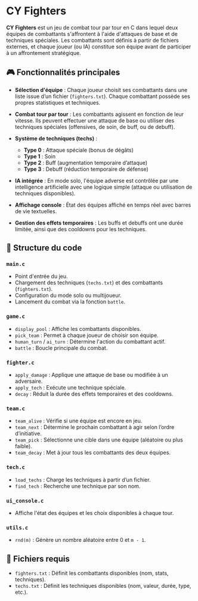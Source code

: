 # CY Fighters

**CY Fighters** est un jeu de combat tour par tour en C dans lequel deux équipes de combattants s'affrontent à l'aide d'attaques de base et de techniques spéciales. Les combattants sont définis à partir de fichiers externes, et chaque joueur (ou IA) constitue son équipe avant de participer à un affrontement stratégique.

## 🎮 Fonctionnalités principales

- **Sélection d'équipe** : Chaque joueur choisit ses combattants dans une liste issue d’un fichier (`fighters.txt`). Chaque combattant possède ses propres statistiques et techniques.

- **Combat tour par tour** : Les combattants agissent en fonction de leur vitesse. Ils peuvent effectuer une attaque de base ou utiliser des techniques spéciales (offensives, de soin, de buff, ou de debuff).

- **Système de techniques (techs)** :
  - **Type 0** : Attaque spéciale (bonus de dégâts)
  - **Type 1** : Soin
  - **Type 2** : Buff (augmentation temporaire d’attaque)
  - **Type 3** : Debuff (réduction temporaire de défense)

- **IA intégrée** : En mode solo, l'équipe adverse est contrôlée par une intelligence artificielle avec une logique simple (attaque ou utilisation de techniques disponibles).

- **Affichage console** : État des équipes affiché en temps réel avec barres de vie textuelles.

- **Gestion des effets temporaires** : Les buffs et debuffs ont une durée limitée, ainsi que des cooldowns pour les techniques.

## 🧠 Structure du code

### `main.c`
- Point d'entrée du jeu.
- Chargement des techniques (`techs.txt`) et des combattants (`fighters.txt`).
- Configuration du mode solo ou multijoueur.
- Lancement du combat via la fonction `battle`.

### `game.c`
- `display_pool` : Affiche les combattants disponibles.
- `pick_team` : Permet à chaque joueur de choisir son équipe.
- `human_turn` / `ai_turn` : Détermine l'action du combattant actif.
- `battle` : Boucle principale du combat.

### `fighter.c`
- `apply_damage` : Applique une attaque de base ou modifiée à un adversaire.
- `apply_tech` : Exécute une technique spéciale.
- `decay` : Réduit la durée des effets temporaires et des cooldowns.

### `team.c`
- `team_alive` : Vérifie si une équipe est encore en jeu.
- `team_next` : Détermine le prochain combattant à agir selon l’ordre d’initiative.
- `team_pick` : Sélectionne une cible dans une équipe (aléatoire ou plus faible).
- `team_decay` : Met à jour tous les combattants des deux équipes.

### `tech.c`
- `load_techs` : Charge les techniques à partir d’un fichier.
- `find_tech` : Recherche une technique par son nom.

### `ui_console.c`
- Affiche l'état des équipes et les choix disponibles à chaque tour.

### `utils.c`
- `rnd(m)` : Génère un nombre aléatoire entre 0 et `m - 1`.

## 📁 Fichiers requis

- `fighters.txt` : Définit les combattants disponibles (nom, stats, techniques).
- `techs.txt` : Définit les techniques disponibles (nom, valeur, durée, type, etc.).
